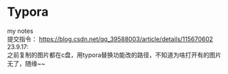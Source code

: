 # Typora
my notes<br/>
提交指令：
https://blog.csdn.net/qq_39588003/article/details/115670602<br/>
23.9.17:<br/>
之前复制的图片都在c盘，用typora替换功能改的路径，不知道为啥打开有的图片无了，随缘~~
